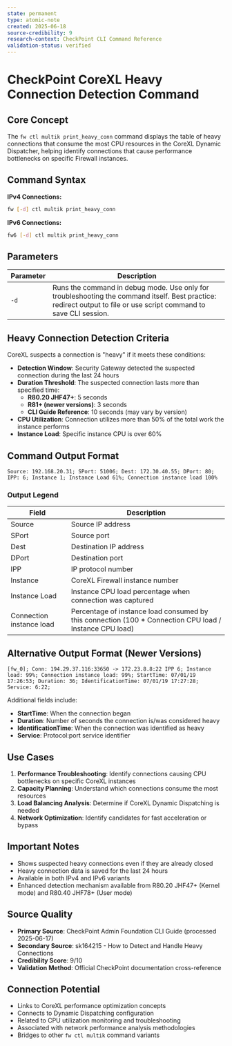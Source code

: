 ```yaml
---
state: permanent
type: atomic-note
created: 2025-06-18
source-credibility: 9
research-context: CheckPoint CLI Command Reference
validation-status: verified
---
```


# CheckPoint CoreXL Heavy Connection Detection Command

## Core Concept

The `fw ctl multik print_heavy_conn` command displays the table of heavy connections that consume the most CPU resources in the CoreXL Dynamic Dispatcher, helping identify connections that cause performance bottlenecks on specific Firewall instances.

## Command Syntax

**IPv4 Connections:**
```bash
fw [-d] ctl multik print_heavy_conn
```

**IPv6 Connections:**
```bash
fw6 [-d] ctl multik print_heavy_conn
```

## Parameters

| Parameter | Description |
|-----------|-------------|
| `-d` | Runs the command in debug mode. Use only for troubleshooting the command itself. Best practice: redirect output to file or use script command to save CLI session. |

## Heavy Connection Detection Criteria

CoreXL suspects a connection is "heavy" if it meets these conditions:

- **Detection Window**: Security Gateway detected the suspected connection during the last 24 hours
- **Duration Threshold**: The suspected connection lasts more than specified time:
  - **R80.20 JHF47+**: 5 seconds
  - **R81+ (newer versions)**: 3 seconds
  - **CLI Guide Reference**: 10 seconds (may vary by version)
- **CPU Utilization**: Connection utilizes more than 50% of the total work the instance performs
- **Instance Load**: Specific instance CPU is over 60%

## Command Output Format

```
Source: 192.168.20.31; SPort: 51006; Dest: 172.30.40.55; DPort: 80; IPP: 6; Instance 1; Instance Load 61%; Connection instance load 100%
```

### Output Legend

| Field | Description |
|-------|-------------|
| Source | Source IP address |
| SPort | Source port |
| Dest | Destination IP address |
| DPort | Destination port |
| IPP | IP protocol number |
| Instance | CoreXL Firewall instance number |
| Instance Load | Instance CPU load percentage when connection was captured |
| Connection instance load | Percentage of instance load consumed by this connection (100 * Connection CPU load / Instance CPU load) |

## Alternative Output Format (Newer Versions)

```
[fw_0]; Conn: 194.29.37.116:33650 -> 172.23.8.8:22 IPP 6; Instance load: 99%; Connection instance load: 99%; StartTime: 07/01/19 17:26:53; Duration: 36; IdentificationTime: 07/01/19 17:27:28; Service: 6:22;
```

Additional fields include:
- **StartTime**: When the connection began
- **Duration**: Number of seconds the connection is/was considered heavy
- **IdentificationTime**: When the connection was identified as heavy
- **Service**: Protocol:port service identifier

## Use Cases

1. **Performance Troubleshooting**: Identify connections causing CPU bottlenecks on specific CoreXL instances
2. **Capacity Planning**: Understand which connections consume the most resources
3. **Load Balancing Analysis**: Determine if CoreXL Dynamic Dispatching is needed
4. **Network Optimization**: Identify candidates for fast acceleration or bypass

## Important Notes

- Shows suspected heavy connections even if they are already closed
- Heavy connection data is saved for the last 24 hours
- Available in both IPv4 and IPv6 variants
- Enhanced detection mechanism available from R80.20 JHF47+ (Kernel mode) and R80.40 JHF78+ (User mode)

## Source Quality

- **Primary Source**: CheckPoint Admin Foundation CLI Guide (processed 2025-06-17)
- **Secondary Source**: sk164215 - How to Detect and Handle Heavy Connections
- **Credibility Score**: 9/10
- **Validation Method**: Official CheckPoint documentation cross-reference

## Connection Potential

- Links to CoreXL performance optimization concepts
- Connects to Dynamic Dispatching configuration
- Related to CPU utilization monitoring and troubleshooting
- Associated with network performance analysis methodologies
- Bridges to other `fw ctl multik` command variants